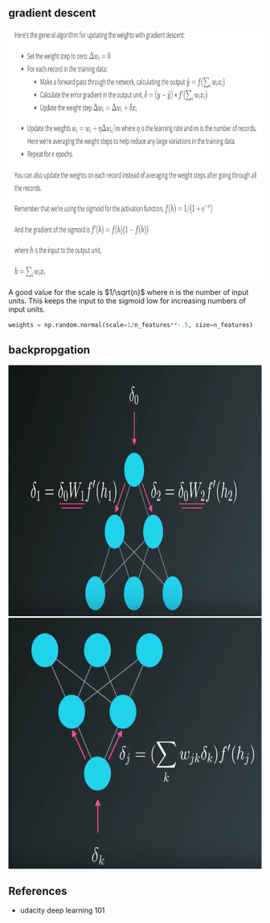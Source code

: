 ## gradient descent
<img src="Figs/gradient_pseudo.png" height="500">

A good value for the scale is $1/\sqrt{n}$ where n is the number of input units. 
This keeps the input to the sigmoid low for increasing numbers of input units.
```python
weights = np.random.normal(scale=1/n_features**-.5, size=n_features)
```

## backpropgation
<img src="Figs/backprop1.png" height="500">
<img src="Figs/backprop2.png" height="500">


## References
* udacity deep learning 101
